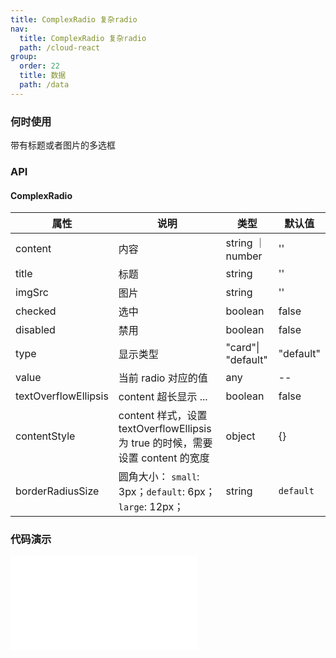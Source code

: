 ```yaml
---
title: ComplexRadio 复杂radio
nav:
  title: ComplexRadio 复杂radio
  path: /cloud-react
group:
  order: 22
  title: 数据
  path: /data
---
```


### 何时使用

带有标题或者图片的多选框

### API

#### ComplexRadio

| 属性           | 说明                    | 类型              | 默认值 |
| -------------- | ----------------------- | ----------------- | ------ |
| content | 内容        | string ｜ number           | ''     |
| title | 标题        | string           | ''     |
| imgSrc        | 图片     | string           | ''     |
| checked        | 选中     | boolean           | false     |
| disabled        | 禁用     | boolean           | false     |
| type | 显示类型 | "card"\| "default" | "default"|
| value        | 当前 radio 对应的值     | any           | --     |
| textOverflowEllipsis        | content 超长显示 ...     | boolean           | false     |
| contentStyle        | content 样式，设置 textOverflowEllipsis 为 true 的时候，需要设置 content 的宽度    | object           | {}     |
| borderRadiusSize       | 圆角大小： `small`: 3px；`default`: 6px；`large`: 12px；         | string | `default`     |

 ### 代码演示 

<embed src="@components/complex-radio/demos/basic.md" /> 

